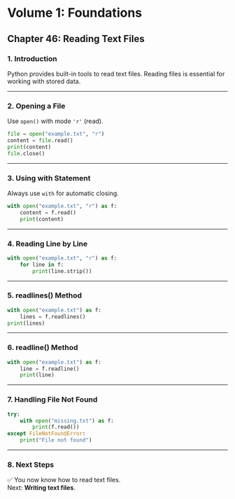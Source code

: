 # Volume 1: Foundations
## Chapter 46: Reading Text Files

### 1. Introduction
Python provides built-in tools to read text files. Reading files is essential for working with stored data.

---

### 2. Opening a File
Use `open()` with mode `'r'` (read).

```python
file = open("example.txt", "r")
content = file.read()
print(content)
file.close()
```

---

### 3. Using with Statement
Always use `with` for automatic closing.

```python
with open("example.txt", "r") as f:
    content = f.read()
    print(content)
```

---

### 4. Reading Line by Line
```python
with open("example.txt", "r") as f:
    for line in f:
        print(line.strip())
```

---

### 5. readlines() Method
```python
with open("example.txt") as f:
    lines = f.readlines()
print(lines)
```

---

### 6. readline() Method
```python
with open("example.txt") as f:
    line = f.readline()
    print(line)
```

---

### 7. Handling File Not Found
```python
try:
    with open("missing.txt") as f:
        print(f.read())
except FileNotFoundError:
    print("File not found")
```

---

### 8. Next Steps
✅ You now know how to read text files.  
Next: **Writing text files**.
